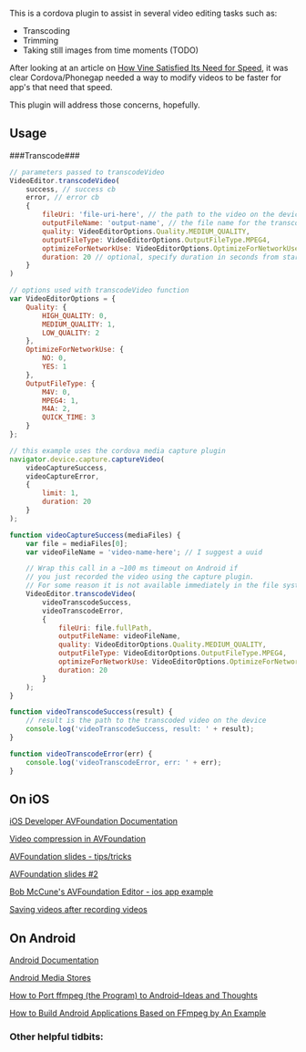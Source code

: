 This is a cordova plugin to assist in several video editing tasks such as:

* Transcoding
* Trimming
* Taking still images from time moments (TODO)

After looking at an article on [How Vine Satisfied Its Need for Speed](http://www.technologyreview.com/view/510511/how-vine-satisfies-its-need-for-speed/), it was clear Cordova/Phonegap needed a way to modify videos to be faster for app's that need that speed.

This plugin will address those concerns, hopefully.

## Usage

###Transcode###
```javascript
// parameters passed to transcodeVideo
VideoEditor.transcodeVideo(
    success, // success cb
    error, // error cb
    {
        fileUri: 'file-uri-here', // the path to the video on the device
        outputFileName: 'output-name', // the file name for the transcoded video
        quality: VideoEditorOptions.Quality.MEDIUM_QUALITY,
        outputFileType: VideoEditorOptions.OutputFileType.MPEG4,
        optimizeForNetworkUse: VideoEditorOptions.OptimizeForNetworkUse.YES,
        duration: 20 // optional, specify duration in seconds from start of video
    }
)
```
```javascript
// options used with transcodeVideo function
var VideoEditorOptions = {
    Quality: {
        HIGH_QUALITY: 0,
        MEDIUM_QUALITY: 1,
        LOW_QUALITY: 2
    },
    OptimizeForNetworkUse: {
        NO: 0,
        YES: 1
    },
    OutputFileType: {
        M4V: 0,
        MPEG4: 1,
        M4A: 2,
        QUICK_TIME: 3
    }
};
```
```javascript
// this example uses the cordova media capture plugin
navigator.device.capture.captureVideo(
    videoCaptureSuccess, 
    videoCaptureError, 
    { 
        limit: 1, 
        duration: 20 
    }
);

function videoCaptureSuccess(mediaFiles) {
    var file = mediaFiles[0];
    var videoFileName = 'video-name-here'; // I suggest a uuid

    // Wrap this call in a ~100 ms timeout on Android if
    // you just recorded the video using the capture plugin.
    // For some reason it is not available immediately in the file system.
    VideoEditor.transcodeVideo(
        videoTranscodeSuccess,
        videoTranscodeError,
        {
            fileUri: file.fullPath, 
            outputFileName: videoFileName, 
            quality: VideoEditorOptions.Quality.MEDIUM_QUALITY,
            outputFileType: VideoEditorOptions.OutputFileType.MPEG4,
            optimizeForNetworkUse: VideoEditorOptions.OptimizeForNetworkUse.YES,
            duration: 20
        }
    );
}

function videoTranscodeSuccess(result) {
	// result is the path to the transcoded video on the device
    console.log('videoTranscodeSuccess, result: ' + result);
}

function videoTranscodeError(err) {
	console.log('videoTranscodeError, err: ' + err);
}
```

## On iOS

[iOS Developer AVFoundation Documentation](https://developer.apple.com/library/ios/documentation/AudioVideo/Conceptual/AVFoundationPG/Articles/01_UsingAssets.html#//apple_ref/doc/uid/TP40010188-CH7-SW8)

[Video compression in AVFoundation](http://www.iphonedevsdk.com/forum/iphone-sdk-development/110246-video-compression-avassetwriter-in-avfoundation.html)

[AVFoundation slides - tips/tricks](https://speakerdeck.com/bobmccune/composing-and-editing-media-with-av-foundation)

[AVFoundation slides #2](http://www.slideshare.net/bobmccune/learning-avfoundation)

[Bob McCune's AVFoundation Editor - ios app example](https://github.com/tapharmonic/AVFoundationEditor)

[Saving videos after recording videos](http://stackoverflow.com/questions/20902234/save-video-to-library-after-capturing-video-using-phonegap-capturevideo)



## On Android

[Android Documentation](http://developer.android.com/guide/appendix/media-formats.html#recommendations)

[Android Media Stores](http://developer.android.com/reference/android/provider/MediaStore.html#EXTRA_VIDEO_QUALITY)

[How to Port ffmpeg (the Program) to Android–Ideas and Thoughts](http://www.roman10.net/how-to-port-ffmpeg-the-program-to-androidideas-and-thoughts/)

[How to Build Android Applications Based on FFmpeg by An Example](http://www.roman10.net/how-to-build-android-applications-based-on-ffmpeg-by-an-example/)

### Other helpful tidbits:

